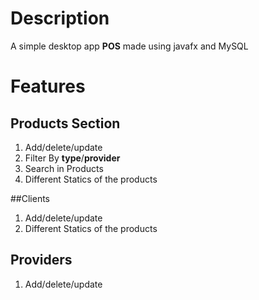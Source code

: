 # Description
A simple desktop app **POS** made using javafx and MySQL
# Features
## Products Section
1. Add/delete/update
2. Filter By **type**/**provider**
3. Search in Products
4. Different Statics of the products

##Clients
1. Add/delete/update
2. Different Statics of the products

## Providers 
1. Add/delete/update
